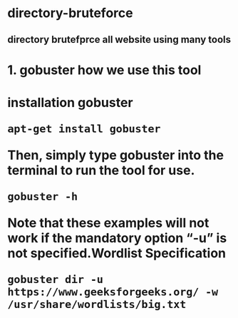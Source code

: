 # directory-bruteforce

<h2/>directory brutefprce all website using many tools<h2/>
<h1/>1. gobuster how we use this tool<h1/>
</p1> installation gobuster <p1/>
  
```
apt-get install gobuster
```
<p1/>Then, simply type gobuster into the terminal to run the tool for use.<p1/>
```
gobuster -h
```
<p1/>Note that these examples will not work if the mandatory option “-u” is not specified.Wordlist Specification<p1/>
```
gobuster dir -u https://www.geeksforgeeks.org/ -w /usr/share/wordlists/big.txt
```
